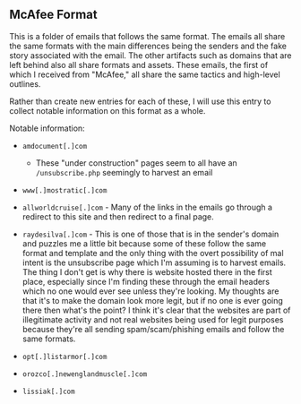 ## McAfee Format

This is a folder of emails that follows the same format. The emails all share the same formats with the main differences being the senders and the fake story associated with the email. The other artifacts such as domains that are left behind also all share formats and assets. These emails, the first of which I received from "McAfee," all share the same tactics and high-level outlines.

Rather than create new entries for each of these, I will use this entry to collect notable information on this format as a whole.

Notable information:

* `amdocument[.]com`

    * These "under construction" pages seem to all have an `/unsubscribe.php` seemingly to harvest an email

* `www[.]mostratic[.]com`

* `allworldcruise[.]com` - Many of the links in the emails go through a redirect to this site and then redirect to a final page.

* `raydesilva[.]com` - This is one of those that is in the sender's domain and puzzles me a little bit because some of these follow the same format and template and the only thing with the overt possibility of mal intent is the unsubscribe page which I'm assuming is to harvest emails. The thing I don't get is why there is website hosted there in the first place, especially since I'm finding these through the email headers which no one would ever see unless they're looking. My thoughts are that it's to make the domain look more legit, but if no one is ever going there then what's the point? I think it's clear that the websites are part of illegitimate activity and not real websites being used for legit purposes because they're all sending spam/scam/phishing emails and follow the same formats.

* `opt[.]listarmor[.]com`

* `orozco[.]newenglandmuscle[.]com`

* `lissiak[.]com`